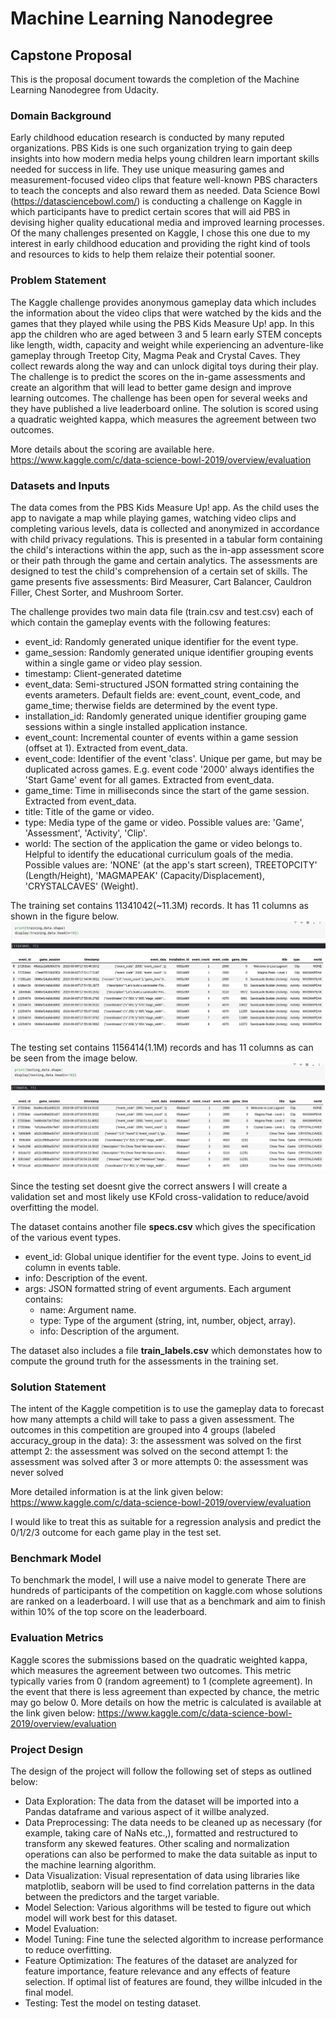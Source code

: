 # Machine Learning Nanodegree

## Capstone Proposal

This is the proposal document towards the completion of the Machine Learning Nanodegree from Udacity.

### Domain Background

Early childhood education research is conducted by many reputed organizations. PBS Kids is one such organization trying to gain deep insights into how modern media helps young children learn important skills needed for success in life. They use unique measuring games and measurement-focused video clips that feature well-known PBS characters to teach the concepts and also reward them as needed. Data Science Bowl (https://datasciencebowl.com/) is conducting a challenge on Kaggle in which participants have to predict certain scores that will aid PBS in devising higher quality educational media and improved learning processes. Of the many challenges presented on Kaggle, I chose this one due to my interest in early childhood education and providing the right kind of tools and resources to kids to help them relaize their potential sooner.

### Problem Statement

The Kaggle challenge provides anonymous gameplay data which includes the information about the video clips that were watched by the kids and the games that they played while using the PBS Kids Measure Up! app. In this app the children who are aged between 3 and 5 learn early STEM concepts like length, width, capacity and weight while experiencing an adventure-like gameplay through Treetop City, Magma Peak and Crystal Caves. They collect rewards along the way and can unlock digital toys during their play. The challenge is to predict the scores on the in-game assessments and create an algorithm that will lead to better game design and improve learning outcomes. The challenge has been open for several weeks and they have published a live leaderboard online. The solution is scored using a quadratic weighted kappa, which measures the agreement between two outcomes. 

More details about the scoring are available here. 
https://www.kaggle.com/c/data-science-bowl-2019/overview/evaluation

### Datasets and Inputs

The data comes from the PBS Kids Measure Up! app. As the child uses the app to navigate a map while playing games, watching video clips and completing various levels, data is collected and anonymized in accordance with child privacy regulations. This is presented in a tabular form containing the child's interactions within the app, such as the in-app assessment score or their path through the game and certain analytics. The assessments are designed to test the child's comprehension of a certain set of skills. The game presents five assessments: Bird Measurer, Cart Balancer, Cauldron Filler, Chest Sorter, and Mushroom Sorter.

The challenge provides two main data file (train.csv and test.csv) each of which contain the gameplay events with the following features:

- event_id: Randomly generated unique identifier for the event type.
- game_session: Randomly generated unique identifier grouping events within a single game or video play session.
- timestamp: Client-generated datetime
- event_data: Semi-structured JSON formatted string containing the events arameters. Default fields are: event_count, event_code, and game_time; therwise fields are determined by the event type.
- installation_id: Randomly generated unique identifier grouping game sessions within a single installed application instance.
- event_count: Incremental counter of events within a game session (offset at 1). Extracted from event_data.
- event_code: Identifier of the event 'class'. Unique per game, but may be duplicated across games. E.g. event code '2000' always identifies the 'Start Game' event for all games. Extracted from event_data.
- game_time: Time in milliseconds since the start of the game session. Extracted from event_data.
- title: Title of the game or video.
- type: Media type of the game or video. Possible values are: 'Game', 'Assessment', 'Activity', 'Clip'.
- world: The section of the application the game or video belongs to. Helpful to identify the educational curriculum goals of the media. Possible values are: 'NONE' (at the app's start screen), TREETOPCITY' (Length/Height), 'MAGMAPEAK' (Capacity/Displacement), 'CRYSTALCAVES' (Weight).

The training set contains 11341042(~11.3M) records. It has 11 columns as shown in the figure below.
![](assets/training_data.png)

The testing set contains 1156414(1.1M) records and has 11 columns as can be seen from the image below.
![](assets/testing_data.png)

Since the testing set doesnt give the correct answers I will create a validation set and most likely use KFold cross-validation to reduce/avoid overfitting the model. 

The dataset contains another file **specs.csv** which gives the specification of the various event types. 

+ event_id: Global unique identifier for the event type. Joins to event_id   column in events table.
+ info: Description of the event.
+ args: JSON formatted string of event arguments. Each argument contains:
    + name: Argument name.
    + type: Type of the argument (string, int, number, object, array).
    + info: Description of the argument.

The dataset also includes a file **train_labels.csv** which demonstates how to compute the ground truth for the assessments in the training set. 

### Solution Statement

The intent of the Kaggle competition is to use the gameplay data to forecast how many attempts a child will take to pass a given assessment. The outcomes in this competition are grouped into 4 groups (labeled accuracy_group in the data):
    3: the assessment was solved on the first attempt
    2: the assessment was solved on the second attempt
    1: the assessment was solved after 3 or more attempts
    0: the assessment was never solved

More detailed information is at the link given below:
https://www.kaggle.com/c/data-science-bowl-2019/overview/evaluation

I would like to treat this as suitable for a regression analysis and predict the 0/1/2/3 outcome for each game play in the test set. 

### Benchmark Model

To benchmark the model, I will use a naive model to generate 
There are hundreds of participants of the competition on kaggle.com whose solutions are ranked on a leaderboard. I will use that as a benchmark and aim to finish within 10% of the top score on the leaderboard. 

### Evaluation Metrics

Kaggle scores the submissions based on the quadratic weighted kappa, which measures the agreement between two outcomes. This metric typically varies from 0 (random agreement) to 1 (complete agreement). In the event that there is less agreement than expected by chance, the metric may go below 0.
More details on how the metric is calculated is available at the link given below:
https://www.kaggle.com/c/data-science-bowl-2019/overview/evaluation

### Project Design

The design of the project will follow the following set of steps as outlined below:
- Data Exploration: The data from the dataset will be imported into a Pandas dataframe and various aspect of it willbe analyzed.
- Data Preprocessing: The data needs to be cleaned up as necessary (for example, taking care of NaNs etc.,), formatted and restructured to transform any skewed features. Other scaling and normalization operations can also be performed to make the data suitable as input to the machine learning algorithm. 
- Data Visualization: Visual representation of data using libraries like matplotlib, seaborn will be used to find correlation patterns in the data between the predictors and the target variable.
- Model Selection: Various algorithms will be tested to figure out which model will work best for this dataset. 
- Model Evaluation: 
- Model Tuning: Fine tune the selected algorithm to increase performance to reduce overfitting.
- Feature Optimization: The features of the dataset are analyzed for feature importance, feature relevance and any effects of feature selection. If optimal list of features are found, they willbe inlcuded in the final model.  
- Testing: Test the model on testing dataset.
